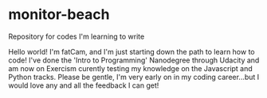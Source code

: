# monitor-beach
Repository for codes I'm learning to write

Hello world!  I'm fatCam, and I'm just starting down the path to learn how to code!  I've done the 'Intro to Programming' Nanodegree through Udacity and am now on Exercism curently testing my knowledge on the Javascript and Python tracks.  Please be gentle, I'm very early on in my coding career...but I would love any and all the feedback I can get!
